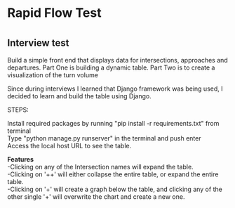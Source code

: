 # Rapid Flow Test
# 
# # 
## Interview test
Build a simple front end that displays data for intersections, approaches and departures. Part One is building a dynamic table. Part Two is to create a visualization of the turn volume

Since during interviews I learned that Django framework was being used, I decided to learn and build the table using Django.

STEPS:

Install required packages by running "pip install -r requirements.txt" from terminal<br>
Type "python manage.py runserver" in the terminal and push enter<br>
Access the local host URL to see the table.<br>



**Features**<br>
-Clicking on any of the Intersection names will expand the table.<br>
-Clicking on '++' will either collapse the entire table, or expand the entire table.<br>
-Clicking on '+' will create a graph below the table, and clicking any of the other single '+' will overwrite the chart and create a new one.